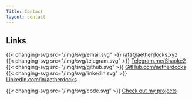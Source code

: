 ```yaml
---
Title: Contact
layout: contact
---
```

## Links
{{< changing-svg src="/img/svg/email.svg" >}} [rafa@aetherdocks.xyz](mailto:rafa@aetherdocks.xyz)    
{{< changing-svg src="/img/svg/telegram.svg" >}}  [Telegram.me/Shaoke2](https://t.me/shaoke2)    
{{< changing-svg src="/img/svg/github.svg" >}}  [GitHub.com/aetherdocks](https://github.com/aetherdocks)  
{{< changing-svg src="/img/svg/linkedin.svg" >}}  [LinkedIn.com/in/aetherdocks](https://linkedin.com/in/aetherdocks)  

{{< changing-svg src="/img/svg/code.svg" >}} [Check out my projects](/projects)
